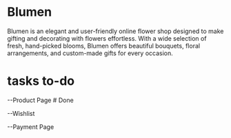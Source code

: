 # Blumen
Blumen is an elegant and user-friendly online flower shop designed to make gifting and decorating with flowers effortless. With a wide selection of fresh, hand-picked blooms, Blumen offers beautiful bouquets, floral arrangements, and custom-made gifts for every occasion.



# tasks to-do

--Product Page # Done

--Wishlist

--Payment Page
